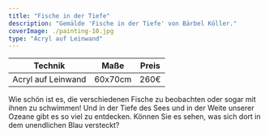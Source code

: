 ```yaml
---
title: "Fische in der Tiefe"
description: "Gemälde 'Fische in der Tiefe' von Bärbel Köller."
coverImage: ./painting-10.jpg
type: "Acryl auf Leinwand"
---
```


| Technik         | Maße    | Preis |
|-----------------|---------|-------|
| Acryl auf Leinwand | 60x70cm | 260€  |


Wie schön ist es, die verschiedenen Fische zu beobachten oder sogar mit ihnen zu schwimmen! Und in der Tiefe des Sees und in der Weite unserer Ozeane gibt es so viel zu entdecken. Können Sie es sehen, was sich dort in dem unendlichen Blau versteckt? 